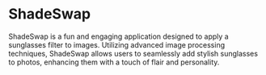 # ShadeSwap
ShadeSwap is a fun and engaging application designed to apply a sunglasses filter to images. Utilizing advanced image processing techniques, ShadeSwap allows users to seamlessly add stylish sunglasses to photos, enhancing them with a touch of flair and personality. 
